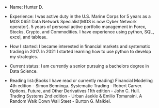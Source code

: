 - Name: Hunter D. 
- Experience: I was active duty in the U.S. Marine Corps for 5 years as a MOS 0651 Data Network Specialist(MOS is now Cyber                       Network operator).
              5 years of personal active portfolio management in Forex, Stocks, Crypto, and Commodities.
              I have experience using python, SQL, excel, and tableau.

- How I started: I became interested in financial markets and systematic trading in 2017. In 2021 I started learning how to use                      python to develop my strategies.  

- Current status: I am currently a senior pursuing a bachelors degree in Data Science. 

- Reading list:(Books I have read or currently reading) 
                Financial Modeling 4th edition - Simon Benninga.
                Systematic Trading - Robert Carver.
                Options, Future, and Other Derivatives 11th edition - John C. Hull.
                Trading Systems 2nd edition - Urban Jaekle & Emilio Tomansini.
                A Random Walk Down Wall Steet - Burton G. Malkiel.
<!---
HunterLD95/HunterLD95 is a ✨ special ✨ repository because its `README.md` (this file) appears on your GitHub profile.
You can click the Preview link to take a look at your changes.
--->
